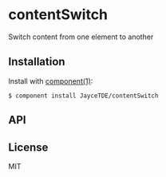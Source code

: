 
# contentSwitch

  Switch content from one element to another

## Installation

  Install with [component(1)](http://component.io):

    $ component install JayceTDE/contentSwitch

## API



## License

  MIT
